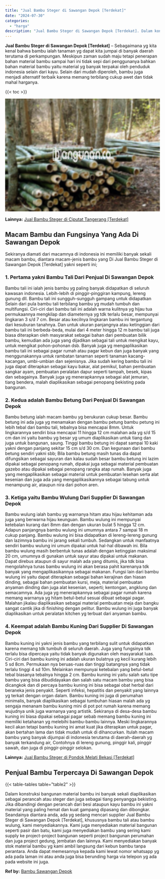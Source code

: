 ```yaml
---
title: "Jual Bambu Steger di Sawangan Depok [Terdekat]"
date: "2024-07-30"
categories: 
  - "harga"
description: "Jual Bambu Steger di Sawangan Depok [Terdekat]. Dalam konstruksi bangunan material bambu ini banyak sekali diaplikasikan sebagai perancah atau steger dan jug..."
---
```


**Jual Bambu Steger di Sawangan Depok \[Terdekat\]** – Sebagaimana yg kita kenal bahwa bambu ialah tanaman yg dapat kita jumpai di banyak daerah terutama di perkampungan. Meskipun zaman sudah maju tetapi penerapan bahan material bambu sampai hari ini tidak sepi dari penggunanya bahkan bahan material bambu yaitu material yg banyak terpakai oleh penduduk indonesia selain dari kayu. Selain dari mudah diperoleh, bambu juga menjadi alternatif terbaik karena memang terbilang cukup awet dan tidak mahal harganya.

{{< toc >}}

![Jual Bambu Steger di Sawangan Depok [Terdekat]](/images/jual-bambu-tali-32.png)

**Lainnya:** [Jual Bambu Steger di Ciputat Tangerang \[Terdekat\]](https://bambu.bangunan.co/jual-bambu-steger-di-ciputat-tangerang-terdekat/)

## Macam Bambu dan Fungsinya Yang Ada Di Sawangan Depok

Sekiranya diamati dari macamnya di indonesia ini memiliki banyak sekali macam bambu, diantara macam-jenis bambu yang Di Jual Bambu Steger di Sawangan Depok \[Terdekat\] yakni seperti ini;

### 1\. Pertama yakni Bambu Tali Dari Penjual Di Sawangan Depok

Bambu tali ini ialah jenis bambu yg paling banyak didapatkan di seluruh kawasan indonesia. Lebih-lebih di pinggir-pinggiran kampung, lereng gunung dll. Bambu tali ini sungguh-sungguh gampang untuk didapatkan Selain dari pula bambu tali terbilang bambu yg mudah tumbuh dan multifungsi. Ciri-ciri dari bambu tali ini adalah warna kulitnya yg hijau tua permukaannya mengkilap dan diameternya yg tdk terlalu besar, mempunyai lingkaran 3 s/d 7 cm. Besar atau kecilnya lingkaran bambu ini tergantung dari kesuburan tanahnya. Dan untuk ukuran panjangnya atau ketinggian dari bambu tali ini berbeda-beda, mulai dari 4 meter hingga 12 m bambu tali juga biasa diterapkan oleh masyarakat sebagai bahan dari pembuatan bilik bambu, kemudian ada juga yang dijadikan sebagai tali untuk mengikat kayu, untuk mengikat pohon-pohonan dsb. Banyak juga yg mengaplikasikan bambu tali ini sebagai pagar rumah atau pagar kebun dan juga banyak yang menggunakannya untuk rambatan tanaman seperti tanaman kacang-kacangan, umbi-umbian dan sejenisnya. Jika sudah kering bambu tali ini juga dapat diterapkan sebagai kayu bakar, alat pemikul, bahan pembuatan sangkar ayam, pembuatan peralatan dapur seperti tampah, besek, kipas dan sebagainya. Banyak juga yg menerapkannya sebagai alat jemuran, tiang bendera, malah diaplikasikan sebagai penopang bekisting pada bangunan.

### 2\. Kedua adalah Bambu Betung Dari Penjual Di Sawangan Depok

Bambu betung ialah macam bambu yg berukuran cukup besar. Bambu betung ini ada juga yg menamakan dengan bambu petung bambu petung ini lebih tebal dari bambu tali, tebalnya bisa mencapai 8mm. Untuk lingkarannya sendiri bisa mencapai 11 hingga 12 cm malahan ada yg s/d 15 cm dan ini yaitu bambu yg besar yg umum diaplikasikan untuk tiang dan juga untuk bangunan, saung. Tinggi bambu betung ini dapat sampai 10 kaki yakni dengan panjang sekitar 15 cm s/d 30 cm. Dan kegunaan dari bambu betung sendiri yakni sbb; Bila bambu betung masih tunas dia dapat difungsikan sebagai sayuran dan kalau sudah besar bambu betung ini lazim dipakai sebagai penopang rumah, dipakai juga sebagai material pembuatan gazebo atau dipakai sebagai penopang rangka atap rumah. Banyak juga yang mengaplikasikan sebagai material untuk pembuatan lesehan serta alat kesenian dan juga ada yang mengaplikasikannya sebagai tabung untuk menampung air, ataupun nira dari pohon aren.

### 3\. Ketiga yaitu Bambu Wulung Dari Supplier Di Sawangan Depok

Bambu wulung ialah bambu yg warnanya hitam atau hijau kehitaman ada juga yang berwarna hijau keunguan. Bambu wulung ini mempunyai ketebalan kurang dari 8mm dan dengan ukuran bulat 5 hingga 12 cm. Adapun panjangnya bambu wulung ini umumnya antara 7 sampai 18 m cukup panjang. Bambu wulung ini bisa didapatkan di lereng-lereng gunung dan lazimnya bambu ini jarang sekali tumbuh. Sedangkan untuk manfaatnya sendiri bambu wulung ini umum dipakai untuk hal-hal dibawah ini. Bila bambu wulung masih berbentuk tunas adalah dengan ketinggian maksimal 20 cm, umumnya di gunakan untuk sayur atau dipakai untuk makanan. Dapat direbus ataupun di sayur malah ada yang ditumis, jika tdk bisa mengolahnya tunas bambu wulung ini akan berasa pahit karenanya tdk banyak yang mengaplikasikannya sebagai makanan. Fungsi lain dari bambu wulung ini yaitu dapat diterapkan sebagai bahan kerajinan dan hiasan dinding, sebagai bahan pembuatan kursi, meja, material pembuatan anyaman dinding dan juga alat kesenian, seperti; kentongan, angklung dan semacamnya. Ada juga yg menerapkannya sebagai pagar rumah karena memang warnanya yg hitam betul-betul sesuai dibuat sebagai pagar. Malahan jikalau diaplikasikan sebagai material pembuatan meja dan bangku sangat cantik jika di finishing dengan pelitur. Bambu wulung ini juga banyak diaplikasikan untuk peralatan kitchen yg terbuat dari anyaman bambu.

### 4\. Keempat adalah Bambu Kuning Dari Supplier Di Sawangan Depok

Bambu kuning ini yakni jenis bambu yang terbilang sulit untuk didapatkan karena memang tdk tumbuh di seluruh daerah. Juga yang fungsinya tdk terlalu bisa dipercaya yaitu tidak banyak digunakan oleh masyarakat luas. Ciri-ciri dari bambu kuning ini adalah ukuran bulatnya yg kecil kurang lebih 5 sd 8cm. Permukaan nya beruas-ruas dan tinggi batangnya yang tidak terlalu tinggi 4 sd 10m. Melainkan mempunyai ketebalan yang betul-betul tebal biasanya tebalnya hingga 2 cm. Bambu kuning ini yaitu salah satu tipe bambu yang bisa dibudidayakan dan salah satu macam bambu yang bisa dicangkok dan di percaya bambu kuning ini bisa sebagai obat herbal dari beraneka jenis penyakit. Seperti infeksi, hepatitis dan penyakit yang lainnya yg terkait dengan organ dalam. Bambu kuning ini juga di perumahan minimalis, banyak diaplikasikan sebagai tumbuhan hiasan malah ada yg sengaja menanam bambu kuning mini di pot pot rumah karena memang wujudnya unik juga warnanya yang artistik. Sekiranya di desa-desa bambu kuning ini biasa dipakai sebagai pagar sebab memang bambu kuning ini memiliki ketahanan yg melebihi bambu-bambu lainnya. Meski lingkarannya kecil akan tetapi bambu kuning ini amat kuat jika diterapkan untuk pagar, akan bertahan lama dan tidak mudah untuk di dihancurkan. Itulah macam bambu yang banyak dijumpai di indonesia terutama di daerah-daerah yg banyak terkandung air, Contohnya di lereng gunung, pinggir kali, pinggir sawah, dan juga di pinggir-pinggir selokan.

**Lainnya:** [Jual Bambu Steger di Pondok Melati Bekasi \[Terdekat\]](https://bambu.bangunan.co/jual-bambu-steger-di-pondok-melati-bekasi-terdekat/)

## Penjual Bambu Terpercaya Di Sawangan Depok

{{< table-tables table="table2" >}}

Dalam konstruksi bangunan material bambu ini banyak sekali diaplikasikan sebagai perancah atau steger dan juga sebagai tiang penyangga bekisting. Jika dibandingi dengan perancah dari besi ataupun kayu bambu ini yakni material yang paling hemat dan kuat gampang dipasang dan dibongkar. Seandainya diantara anda, ada yg sedang mencari supplier Jual Bambu Steger di Sawangan Depok \[Terdekat\], khususnya bambu tali atau bambu wulung, kami menyediakannya. Kami juga menyediakan material bangunan seperti pasir dan batu, kami juga menyediakan bambu yang sering kami supply ke project-project bangunan seperti project bangunan perumahan dan juga project gedung, jembatan dan lainnya. Kami menyediakan banyak stok material bambu yg kami ambil langsung dari kebun bambu tanpa perantara. Anda dapat memesannya kepada kami lewat nomor whatsapp yg ada pada laman ini atau anda juga bisa berunding harga via telepon yg ada pada website ini juga.

**Ref by:** [Bambu Sawangan Depok](https://id.wikipedia.org/wiki/Bambu)
